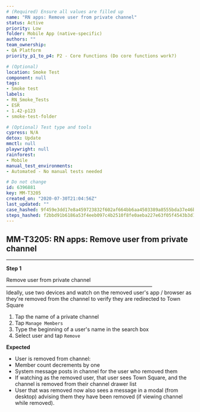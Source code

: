 ```yaml
---
# (Required) Ensure all values are filled up
name: "RN apps: Remove user from private channel"
status: Active
priority: Low
folder: Mobile App (native-specific)
authors: ""
team_ownership: 
- QA Platform
priority_p1_to_p4: P2 - Core Functions (Do core functions work?)

# (Optional)
location: Smoke Test
component: null
tags: 
- Smoke test
labels: 
- RN_Smoke_Tests
- ESR
- 1.42-p123
- smoke-test-folder

# (Optional) Test type and tools
cypress: N/A
detox: Update
mmctl: null
playwright: null
rainforest: 
- Mobile
manual_test_environments: 
- Automated - No manual tests needed

# Do not change
id: 6396881
key: MM-T3205
created_on: "2020-07-30T21:04:56Z"
last_updated: ""
case_hashed: 9f459e3dd17e8a459723832f602af664bb6aa4503389a8555bda37e46bfa61eecd8b26b2081883d9bb2268b31d492e35
steps_hashed: f2bbd91b6186a53f4eeb097c4b2510f8fe0aeba227e63f05f4543b3d163a3a0ae50787d959bbb215c4d8b75d034b091a
---
```


<!-- (Auto-generated) Based on frontmatter's "key" and "name" -->

## MM-T3205: RN apps: Remove user from private channel

---

**Step 1**

Remove user from private channel\
————————————————————————————\
Ideally, use two devices and watch on the removed user's app / browser as they're removed from the channel to verify they are redirected to Town Square

1. Tap the name of a private channel
2. Tap `Manage Members`
3. Type the beginning of a user's name in the search box
4. Select user and tap `Remove`

**Expected**

- User is removed from channel:
- Member count decrements by one
- System message posts in channel for the user who removed them
- If watching as the removed user, that user sees Town Square, and the channel is removed from their channel drawer list
- User that was removed now also sees a message in a modal (from desktop) advising them they have been removed (if viewing channel while removed).
